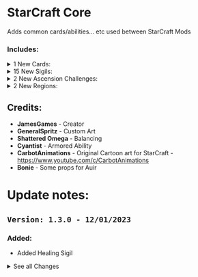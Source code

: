 # StarCraft Core
Adds common cards/abilities... etc used between StarCraft Mods

### Includes:

<details>
<summary>1 New Cards:
</summary>

|Name|Power|Health|Cost|Sigils|Traits|
|:-|:-|:-|:-|:-|:-|
|Minerals|0|4|Free|Mineral Mining, Made Of Stone|Terrain, Structure|
</details>

<details>
<summary>15 New Sigils:
</summary>

|Name|Description|
|:-|:-|
|Abduct|Whenever a card bearing this sigil is played, you may move any enemy creature to the nearest empty space.|
|Armored|All attacks this creature receives are reduced by 1 damage.|
|Assimilate|When a card bearing this Sigil kills another card it, the killer will Evolve.|
|Blink|At the end of your turn, a card bearing this sigil can move to a targeted empty slot.|
|Blood Bank|Whenever a card bearing this sigil is sacrificed to summon another card, the cost is reduced from this creature’s current health.|
|Detector|As long as a card bearing this sigil is on the board, all Waterborne creatures are revealed and can be attacked as normal.|
|Explode|When a card bearing this sigil attacks, the damage is also applied to the creatures adjacent to the target. This creature then perishes.|
|Fish Hook|Whenever a card bearing this sigil is played, you may hook an opposing creature to your side of the board, if there is room.|
|Healing|At the start of your turn the card bearing this sigil will heal adjacent cards by one health.|
|Mineral Mining|When a card being this sigil is attacked, the attacker generates 1 bone.|
|Regenerate|At the start of your turn, a creature bearing this sigil will heal one health.|
|Ricochet|When a card bearing this sigil deals damage to a creature, it will also deal 1 flying damage.|
|Splash Damage|Whenever a card bearing this sigil attacks, the damage will also apply to the creatures adjacent to the target.|
|Swarm|When an card adjacent to a card bearing this sigil attacks another card and survives, this card will also attack the same card.|
|Trinket Within|When a card bearing this sigil perishes, a random item is given to you.|
</details>

<details>
<summary>2 New Ascension Challenges:
</summary>

|Name|Points|Description|
|:-|:-|:-|
|My life for Auir|15|You're sent to Auir to defeat all bosses.|
|Planet Char|15|You're forced to survive on planet Char|
</details>

<details>
<summary>2 New Regions:
</summary>

|Name|Tier|Main Tribes|Opponents|Encounters|
|:-|:-|:-|:-|:-|
|Auir|0|Bird|ProspectorBoss,AnglerBoss,TrapperTraderBoss|BirdFlock,CoyotePack,WolfPack,PronghornJuggernaut,DireWolfJuggernaut,Protoss Dark Templar,Protoss Zealot Rush|
|Char|0|Insect|ProspectorBoss,AnglerBoss,TrapperTraderBoss|Skinks,AntSwarm,Submerge,Bees,Reptiles,AntsAndTurtles,Zerg Air,Drone Rush,Swarm Host snipe,Ultralisk Rush,Zergling Swarm|
</details>




## Credits:
- **JamesGames** - Creator
- **GeneralSpritz** - Custom Art
- **Shattered Omega** - Balancing
- **Cyantist** - Armored Ability
- **CarbotAnimations** - Original Cartoon art for StarCraft - https://www.youtube.com/c/CarbotAnimations
- **Bonie** - Some props for Auir

# Update notes:

## `Version: 1.3.0 - 12/01/2023`
### Added:
- Added Healing Sigil

<details>
  <summary>See all Changes</summary>

## `Version: 1.2.0 - 04/01/2023`
### Changes:
- Added Aiur region
- Fixed Swarm sigil breaking game when hitting a backlane card
- Updated to API 2.8.1

## `Version: 1.1.1 - 22/12/2022`
### Changes:
- Char region has less props
- Char region tree is a proper material and is bendy now
- Added wait for Swarm to have follow up attack
- Plus more

## `Version: 1.1.0 - 6/11/2022`
### Added:
- New Char Region
- New Challenge to always use be on Char
- New Minerals Card for Char
- New Mineral mining Ability
- Pixel art for Regenerate
- Pixel art for Assimilate
- Pixel art for Swarm

### Fixes:
- Splash hurting friendly cards 


## `Version: 1.0.0 - 4/9/2022`
First release


</details>